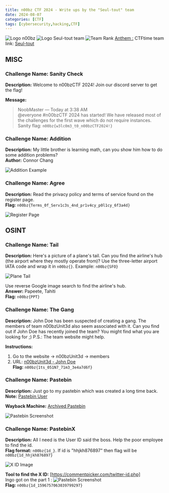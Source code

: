 ```yaml
---
title: n00bz CTF 2024 - Write ups by the "Seul-tout" team
date: 2024-08-07
categories: [CTF]
tags: [cybersecurity,hacking,CTF]
---
```


![Logo n00bz](/assets/n00bz-logo.png)
![Logo Seul-tout team](/assets/logo-seul-tout.jpg)
![Team Rank](/assets/rank70th.png)
[Anthem :](https://suno.com/song/1abb1c2a-8752-457a-9c73-ae9f7533d82b)
CTFtime team link: [Seul-tout](https://ctftime.org/team/309676)

## MISC

### Challenge Name: Sanity Check
**Description:** Welcome to n00bzCTF 2024! Join our discord server to get the flag!

**Message:**
> NoobMaster — Today at 3:38 AM  
> @everyone #n00bzCTF 2024 has started! We have released most of the challenges for the first wave which do not require instances. Sanity flag: `n00bz{w3lc0m3_t0_n00bzCTF2024!}`

### Challenge Name: Addition
**Description:** My little brother is learning math, can you show him how to do some addition problems?  
**Author:** Connor Chang  


![Addition Example](/assets/addition-chall.png)

### Challenge Name: Agree
**Description:** Read the privacy policy and terms of service found on the register page.  
**Flag:** `n00bz{Terms_0f_Serv1c3s_4nd_pr1v4cy_p0l1cy_6f3a4d}`

![Register Page](/assets/register-page-ctf.png)

## OSINT

### Challenge Name: Tail
**Description:** Here's a picture of a plane's tail. Can you find the airline's hub (the airport where they mostly operate from)? Use the three-letter airport IATA code and wrap it in `n00bz{}`. Example: `n00bz{SFO}`

![Plane Tail](/assets/plane-tail.png)

Use reverse Google image search to find the airline's hub.  
**Answer:** Papeete, Tahiti  
**Flag:** `n00bz{PPT}`

### Challenge Name: The Gang
**Description:** John Doe has been suspected of creating a gang. The members of team n00bzUnit3d also seem associated with it. Can you find out if John Doe has recently joined the team? You might find what you are looking for ;) P.S.: The team website might help.

**Instructions:**
1. Go to the website -> n00bzUnit3d -> members  
2. URL: [n00bzUnit3d - John Doe](https://n00bzunit3d.xyz/authors/johndoe)  
**Flag:** `n00bz{1ts_051N7_71m3_3e4a7d6f}`

### Challenge Name: Pastebin
**Description:** Just go to my pastebin which was created a long time back.  
**Note:** [Pastebin User](https://pastebin.com/u/abhinav654321)  

**Wayback Machine:** [Archived Pastebin](https://web.archive.org/web/20240617125911/https://pastebin.com/j1UnKA7m)

![Pastebin Screenshot](/assets/wayback-ctf.png)

### Challenge Name: PastebinX
**Description:** All I need is the User ID said the boss. Help the poor employee to find the id.  
**Flag format:** `n00bz{1d_}`. If id is "hhjkh876897" then flag will be `n00bz{1d_hhjkh876897}`

![X ID Image](/assets/twitter-id.png)


**Tool to find the X ID:** [https://commentpicker.com/twitter-id.php]  
Ingo got on the part 1 : ![Pastebin Screenshot](/assets/part-2.png)  
**Flag:** `n00bz{1d_1596757063039799297}`
